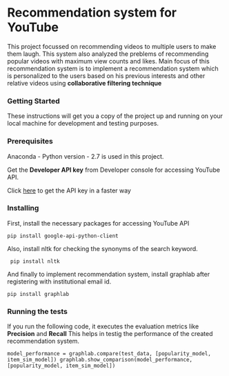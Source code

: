 # Recommendation system for YouTube

This project focussed on recommending videos to multiple users to make them laugh. This system also analyzed the preblems of recommending popular videos with maximum view counts and likes. Main focus of this recommendation system is to implement a recommendation system which is personalized to the users based on his previous interests and other relative videos using **collaborative filtering technique**


### Getting Started

These instructions will get you a copy of the project up and running on your local machine for development and testing purposes. 

### Prerequisites

Anaconda - Python version - 2.7 is used in this project. 

Get the **Developer API key** from Developer console for accessing YouTube API.

Click [here](http://help.dimsemenov.com/kb/wordpress-royalslider-tutorials/wp-how-to-get-youtube-api-key) to get the API key in a faster way 

### Installing

First, install the necessary packages for accessing YouTube API 

`pip install google-api-python-client`

Also, install nltk for checking the synonyms of the search keyword.

` pip install nltk`

And finally to implement recommendation system, install graphlab after registering with institutional email id.

`pip install graphlab`

### Running the tests

If you run the following code, it executes the evaluation metrics like **Precision** and **Recall**
This helps in testig the performance of the created recommendation system.

`model_performance = graphlab.compare(test_data, [popularity_model, item_sim_model])
graphlab.show_comparison(model_performance,[popularity_model, item_sim_model])`



